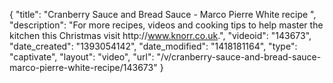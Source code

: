 {
    "title": "Cranberry Sauce and Bread Sauce - Marco Pierre White recipe ",
    "description": "For more recipes, videos and cooking tips to help master the kitchen this Christmas visit http:\/\/www.knorr.co.uk.",
    "videoid": "143673",
    "date_created": "1393054142",
    "date_modified": "1418181164",
    "type": "captivate",
    "layout": "video",
    "url": "\/v\/cranberry-sauce-and-bread-sauce-marco-pierre-white-recipe\/143673"
}